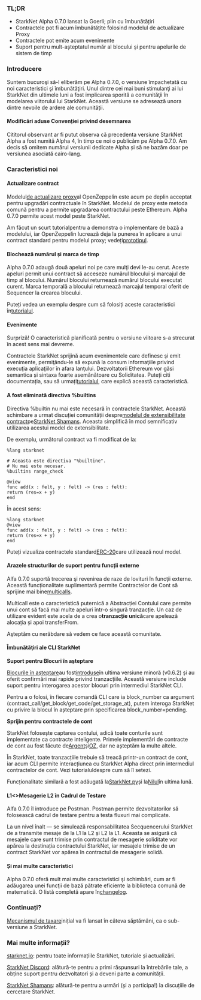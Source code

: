 ### TL;DR

* StarkNet Alpha 0.7.0 lansat la Goerli; plin cu îmbunătățiri
* Contractele pot fi acum îmbunătățite folosind modelul de actualizare Proxy
* Contractele pot emite acum evenimente
* Suport pentru mult-așteptatul număr al blocului și pentru apelurile de sistem de timp

### Introducere

Suntem bucuroşi să-l eliberăm pe Alpha 0.7.0, o versiune împachetată cu noi caracteristici şi îmbunătăţiri. Unul dintre cei mai buni stimulanţi ai lui StarkNet din ultimele luni a fost implicarea sporită a comunităţii în modelarea viitorului lui StarkNet. Această versiune se adresează unora dintre nevoile de ardere ale comunității.

#### Modificări aduse Convenției privind desemnarea

Cititorul observant ar fi putut observa că precedenta versiune StarkNet Alpha a fost numită Alpha 4, în timp ce noi o publicăm pe Alpha 0.7.0. Am decis să omitem numărul versiunii dedicate Alpha și să ne bazăm doar pe versiunea asociată cairo-lang.

### Caracteristici noi

#### Actualizare contract

Modelul[de actualizare proxy](https://docs.openzeppelin.com/upgrades-plugins/1.x/proxies)al OpenZeppelin este acum pe deplin acceptat pentru upgradări contractuale în StarkNet. Modelul de proxy este metoda comună pentru a permite upgradarea contractului peste Ethereum. Alpha 0.7.0 permite acest model peste StarkNet.

Am făcut un scurt tutorial[](https://starknet.io/docs/hello_starknet/default_entrypoint.html)pentru a demonstra o implementare de bază a modelului, iar OpenZeppelin lucrează deja la punerea în aplicare a unui contract standard pentru modelul proxy; vedeți[prototipul](https://github.com/OpenZeppelin/cairo-contracts/pull/129).

#### Blochează numărul și marca de timp

Alpha 0.7.0 adaugă două apeluri noi pe care mulţi devi le-au cerut. Aceste apeluri permit unui contract să acceseze numărul blocului și marcajul de timp al blocului. Numărul blocului returnează numărul blocului executat curent. Marca temporală a blocului returnează marcajul temporal oferit de Sequencer la crearea blocului.

Puteți vedea un exemplu despre cum să folosiți aceste caracteristici în[tutorialul](https://starknet.io/docs/hello_starknet/more_features.html#block-number-and-timestamp).

#### Evenimente

Surpriză! O caracteristică planificată pentru o versiune viitoare s-a strecurat în acest sens mai devreme.

Contractele StarkNet sprijină acum evenimentele care definesc şi emit evenimente, permiţându-le să expună la consum informaţiile privind execuţia aplicaţiilor în afara lanţului. Dezvoltatorii Ethereum vor găsi semantica și sintaxa foarte asemănătoare cu Soliditatea. Puteți citi documentația[](https://starknet.io/documentation/events/), sau să urmați[tutorialul](https://starknet.io/docs/hello_starknet/events.html), care explică această caracteristică.

#### A fost eliminată directiva %builtins

Directiva %builtin nu mai este necesară în contractele StarkNet. Această schimbare a urmat discuției comunității despre[modelul de extensibilitate contract](https://community.starknet.io/t/contract-extensibility-pattern/210)pe[StarkNet Shamans](https://community.starknet.io/). Aceasta simplifică în mod semnificativ utilizarea acestui model de extensibilitate.

De exemplu, următorul contract va fi modificat de la:

```
%lang starknet

# Aceasta este directiva "%builtine".
# Nu mai este necesar.
%builtins range_check

@view
func add(x : felt, y : felt) -> (res : felt):
return (res=x + y)
end
```

În acest sens:

```
%lang starknet
@view
func add(x : felt, y : felt) -> (res : felt):
return (res=x + y)
end
```

Puteți vizualiza contractele standard[ERC-20](https://github.com/OpenZeppelin/cairo-contracts/tree/main/contracts/token)care utilizează noul model.

#### Arazele structurilor de suport pentru funcții externe

Alfa 0.7.0 suportă trecerea şi revenirea de raze de lovituri în funcţii externe. Această funcționalitate suplimentară permite Contractelor de Cont să sprijine mai bine[multicalls](https://github.com/OpenZeppelin/cairo-contracts/pull/73#discussion_r753535751).

Multicall este o caracteristică puternică a Abstracției Contului care permite unui cont să facă mai multe apeluri într-o singură tranzacție. Un caz de utilizare evident este acela de a crea o**tranzacție unică**care apelează alocația și apoi transferFrom.

Aşteptăm cu nerăbdare să vedem ce face această comunitate.

#### Îmbunătăţiri ale CLI StarkNet

**Suport pentru Blocuri în așteptare**

[Blocurile în așteptare](https://starknet.io/documentation/block-structure-and-hash/#pending_block)au fost[introduse](https://community.starknet.io/t/cairo-v0-6-2-api-change-pending-block/195)în ultima versiune minoră (v0.6.2) și au oferit confirmări mai rapide privind tranzacțiile. Această versiune include suport pentru interogarea acestor blocuri prin intermediul StarkNet CLI.

Pentru a o folosi, în fiecare comandă CLI care ia block_number ca argument (contract_call/get_block/get_code/get_storage_at), putem interoga StarkNet cu privire la blocul în așteptare prin specificarea block_number=pending.

**Sprijin pentru contractele de cont**

StarkNet folosește captarea contului, adică toate conturile sunt implementate ca contracte inteligente. Primele implementări de contracte de cont au fost făcute de[Argent](https://github.com/argentlabs/argent-contracts-starknet)și[OZ](https://github.com/OpenZeppelin/cairo-contracts/blob/main/contracts/Account.cairo), dar ne așteptăm la multe altele.

În StarkNet, toate tranzacțiile trebuie să treacă printr-un contract de cont, iar acum CLI permite interacțiunea cu StarkNet Alpha direct prin intermediul contractelor de cont. Vezi tutorialul[](https://starknet.io/docs/hello_starknet/account_setup.html#setting-up-a-starknet-account)despre cum să îl setezi.

Funcționalitate similară a fost adăugată la[StarkNet.py](https://github.com/software-mansion/starknet.py/)și la[Nilul](https://github.com/OpenZeppelin/nile)în ultima lună.

#### L1<>Mesagerie L2 în Cadrul de Testare

Alfa 0.7.0 îl introduce pe Postman. Postman permite dezvoltatorilor să folosească cadrul de testare pentru a testa fluxuri mai complicate.

La un nivel înalt — se simulează responsabilitatea Secquencerului StarkNet de a transmite mesaje de la L1 la L2 și L2 la L1. Aceasta se asigură că mesajele care sunt trimise prin contractul de mesagerie soliditate vor apărea la destinația contractului StarkNet, iar mesajele trimise de un contract StarkNet vor apărea în contractul de mesagerie solidă.

#### Și mai multe caracteristici

Alpha 0.7.0 oferă mult mai multe caracteristici şi schimbări, cum ar fi adăugarea unei funcţii de bază pătrate eficiente la biblioteca comună de matematică. O listă completă apare în[changelog](https://github.com/starkware-libs/cairo-lang/releases/tag/v0.7.0).

### Continuați?

[Mecanismul de taxare](https://community.starknet.io/t/fees-in-starknet-alpha/286/29)inițial va fi lansat în câteva săptămâni, ca o sub-versiune a StarkNet.

### Mai multe informații?

[starknet.io](https://starknet.io/): pentru toate informațiile StarkNet, tutoriale și actualizări.

[StarkNet Discord](https://discord.gg/uJ9HZTUk2Y): alătură-te pentru a primi răspunsuri la întrebările tale, a obține suport pentru dezvoltatori și a deveni parte a comunității.

[StarkNet Shamans](https://community.starknet.io/): alătură-te pentru a urmări (și a participa!) la discuțiile de cercetare StarkNet.